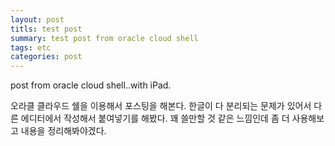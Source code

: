 ```yaml
---
layout: post
titls: test post
summary: test post from oracle cloud shell
tags: etc
categories: post
---
```


post from oracle cloud shell..with iPad.

오라클 클라우드 쉘을 이용해서 포스팅을 해본다.
한글이 다 분리되는 문제가 있어서 다른 에디터에서 작성해서 붙여넣기를 해봤다.
꽤 쓸만할 것 같은 느낌인데 좀 더 사용해보고 내용을 정리해봐야겠다.






